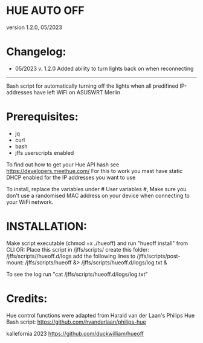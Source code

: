 # HUE AUTO OFF                  
version 1.2.0, 05/2023            
                                             
# Changelog:
- 05/2023 v. 1.2.0
Added ability to turn lights back on when reconnecting

-----------------

 Bash script for automatically turning off the lights when all predifined 
 IP-addresses have left WiFi on ASUSWRT Merlin

# Prerequisites: 
 - jq
 - curl
 - bash
 - jffs userscripts enabled
 
 To find out how to get your Hue API hash see https://developers.meethue.com/
 For this to work you mast have static DHCP enabled for the IP addresses you want to use
 
 To install, replace the variables under # User variables #, 
 Make sure you don't use a randomised MAC address on your device when connecting
 to your WiFi network.

# INSTALLATION: 
 Make script executable (chmod +x ./hueoff) and run "hueoff install" from CLI
 OR:
 Place this script in /jffs/scripts/
 create this folder: /jffs/scripts//hueoff.d/logs
 add the following lines  to /jffs/scripts/post-mount:
        /jffs/scripts/hueoff &> /jffs/scripts/hueoff.d/logs/log.txt &

 To see the log run "cat /jffs/scripts/hueoff.d/logs/log.txt"

# Credits:

 Hue control functions were adapted from Harald van der Laan's Philips Hue
 Bash script: https://github.com/hvanderlaan/philips-hue
 
 kallefornia 2023
 https://github.com/duckwilliam/hueoff